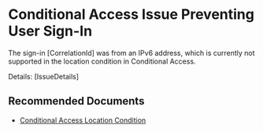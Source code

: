 <properties
    pageTitle="Conditional Access - IPV6 not supported preventing user sign-in"
    description="Conditional Access - IPV6 not supported preventing user sign-in"
    infoBubbleText="See details on the right"
    service="microsoft.activedirectory"
    resource=""
    authors="jeslin"
    ms.author="jeslin"
    displayOrder="1"
    articleId="ISP_ConditionalAccess_IPv6"
	  diagnosticScenario="ConditionalAccess"
    selfHelpType="diagnostics"
    supportTopicIds=""
    resourceTags=""
    productPesIds=""
    cloudEnvironments="public, Fairfax"
	ownershipId="AzureIdentity_B2B"
/>

# Conditional Access Issue Preventing User Sign-In

<!--issueDescription-->

The sign-in <!--$CorrelationId-->[CorrelationId]<!--/$CorrelationId--> was from an IPv6 address, which is currently not supported in the location condition in Conditional Access.

<!--/issueDescription-->

Details: <!--$IssueDetails-->[IssueDetails]<!--/$IssueDetails-->

## **Recommended Documents**

- [Conditional Access Location Condition](https://docs.microsoft.com/azure/active-directory/conditional-access/location-condition)
